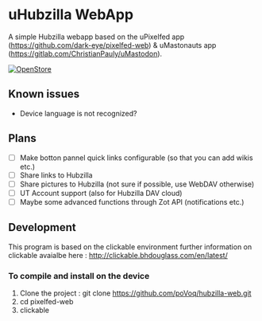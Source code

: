 # uHubzilla WebApp

A simple Hubzilla webapp based on the uPixelfed app (https://github.com/dark-eye/pixelfed-web) & uMastonauts app (https://gitlab.com/ChristianPauly/uMastodon).

[![OpenStore](https://open-store.io/badges/en_US.png)](https://open-store.io/app/hubzilla-web.povoq)

## Known issues
- Device language is not recognized?

## Plans
- [ ] Make botton pannel quick links configurable (so that you can add wikis etc.)
- [ ] Share links to Hubzilla
- [ ] Share pictures to Hubzilla (not sure if possible, use WebDAV otherwise)
- [ ] UT Account support (also for Hubzilla DAV cloud)
- [ ] Maybe some advanced functions through Zot API (notifications etc.)

## Development

This program is based on  the clickable environment further information on clickable avaialbe here : http://clickable.bhdouglass.com/en/latest/

### To compile  and install on the device
1. Clone the project : git clone https://github.com/poVoq/hubzilla-web.git
1. cd pixelfed-web
1. clickable
